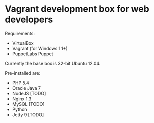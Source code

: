 Vagrant development box for web developers
==========================================

Requirements:
* VirtualBox 
* Vagrant (for Windows 1.1+)
* PuppetLabs Puppet

Currently the base box is 32-bit Ubuntu 12.04.

Pre-installed are:
* PHP 5.4 
* Oracle Java 7 
* NodeJS [TODO]
* Nginx 1.3
* MySQL [TODO]
* Python
* Jetty 9 [TODO]
